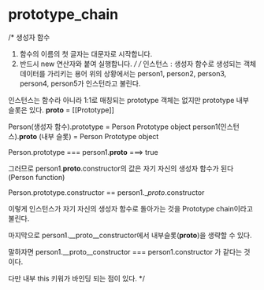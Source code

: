 # prototype_chain

/* 생성자 함수
1. 함수의 이름의 첫 글자는 대문자로 시작합니다.
2. 반드시 new 연산자와 붙여 실행합니다.
*/
/* 
인스턴스 : 생성자 함수로 생성되는 객체 데이터를 가리키는 용어
위의 상황에서는 person1, person2, person3, person4, person5가 인스턴라고 불린다.

인스턴스는 함수라 아니라 1:1로 매칭되는 prototype 객체는 없지만 prototype 내부 슬롯은 있다. __proto__ = [[Prototype]]

Person(생성자 함수).prototype = Person Prototype object
person1(인스턴스).__proto__ (내부 슬롯) = Person Prototype object

Person.prototype === person1.__proto__
===> true

그러므로 person1.__proto__.constructor의 값은 자기 자신의 생성자 함수가 된다(Person function)

Person.prototype.constructor == person1.__proto_.constructor

이렇게 인스턴스가 자기 자신의 생성자 함수로 돌아가는 것을 Prototype chain이라고 불린다.

마지막으로 person1.__proto__constructor에서 내부슬롯(__proto__)을 생략할 수 있다.

말하자면 person1.__proto__constructor === person1.constructor 가 같다는 것이다.

다만 내부 this 키워가 바인딩 되는 점이 있다. 
*/
